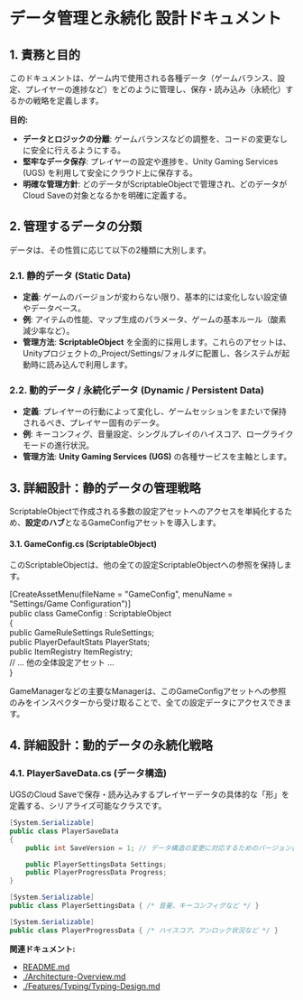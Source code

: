 # **データ管理と永続化 設計ドキュメント**

## **1. 責務と目的**

このドキュメントは、ゲーム内で使用される各種データ（ゲームバランス、設定、プレイヤーの進捗など）をどのように管理し、保存・読み込み（永続化）するかの戦略を定義します。

**目的:**

* **データとロジックの分離**: ゲームバランスなどの調整を、コードの変更なしに安全に行えるようにする。  
* **堅牢なデータ保存**: プレイヤーの設定や進捗を、Unity Gaming Services (UGS) を利用して安全にクラウド上に保存する。  
* **明確な管理方針**: どのデータがScriptableObjectで管理され、どのデータがCloud Saveの対象となるかを明確に定義する。

## **2. 管理するデータの分類**

データは、その性質に応じて以下の2種類に大別します。

### **2.1. 静的データ (Static Data)**

* **定義**: ゲームのバージョンが変わらない限り、基本的には変化しない設定値やデータベース。  
* **例**: アイテムの性能、マップ生成のパラメータ、ゲームの基本ルール（酸素減少率など）。  
* **管理方法**: **ScriptableObject** を全面的に採用します。これらのアセットは、Unityプロジェクトの_Project/Settings/フォルダに配置し、各システムが起動時に読み込んで利用します。

### **2.2. 動的データ / 永続化データ (Dynamic / Persistent Data)**

* **定義**: プレイヤーの行動によって変化し、ゲームセッションをまたいで保持されるべき、プレイヤー固有のデータ。  
* **例**: キーコンフィグ、音量設定、シングルプレイのハイスコア、ローグライクモードの進行状況。  
* **管理方法**: **Unity Gaming Services (UGS)** の各種サービスを主軸とします。

## **3. 詳細設計：静的データの管理戦略**

ScriptableObjectで作成される多数の設定アセットへのアクセスを単純化するため、**設定のハブ**となるGameConfigアセットを導入します。

#### **3.1. GameConfig.cs (ScriptableObject)**

このScriptableObjectは、他の全ての設定ScriptableObjectへの参照を保持します。

[CreateAssetMenu(fileName = "GameConfig", menuName = "Settings/Game Configuration")]  
public class GameConfig : ScriptableObject  
{  
    public GameRuleSettings RuleSettings;  
    public PlayerDefaultStats PlayerStats;  
    public ItemRegistry ItemRegistry;  
    // ... 他の全体設定アセット ...  
}

GameManagerなどの主要なManagerは、このGameConfigアセットへの参照のみをインスペクターから受け取ることで、全ての設定データにアクセスできます。

## **4. 詳細設計：動的データの永続化戦略**

### **4.1. PlayerSaveData.cs (データ構造)**

UGSのCloud Saveで保存・読み込みするプレイヤーデータの具体的な「形」を定義する、シリアライズ可能なクラスです。
```csharp
[System.Serializable]  
public class PlayerSaveData  
{  
    public int SaveVersion = 1; // データ構造の変更に対応するためのバージョン番号

    public PlayerSettingsData Settings;  
    public PlayerProgressData Progress;  
}

[System.Serializable]  
public class PlayerSettingsData { /* 音量、キーコンフィグなど */ }

[System.Serializable]  
public class PlayerProgressData { /* ハイスコア、アンロック状況など */ }
```

**関連ドキュメント:**
* [README.md](./README.md)
* [./Architecture-Overview.md](./Architecture-Overview.md)  
* [./Features/Typing/Typing-Design.md](./Features/Game/Typing/Typing-Design.md)